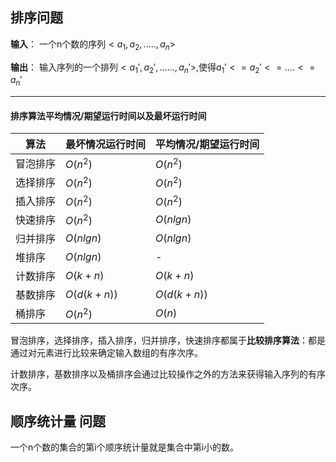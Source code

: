 
## 排序问题

**输入**： 一个n个数的序列$<a_1,a_2,.....,a_n>$

**输出**： 输入序列的一个排列$<a_1',a_2',......,a_n'>$,使得$a_1'<=a_2'<=....<=a_n'$

---

#### 排序算法平均情况/期望运行时间以及最坏运行时间



算法|最坏情况运行时间|平均情况/期望运行时间 
---|---|---
冒泡排序|$O(n^2)$|$O(n^2)$
选择排序|$O(n^2)$|$O(n^2)$
插入排序|$O(n^2)$|$O(n^2)$
快速排序|$O(n^2)$|$O(nlgn)$
归并排序|$O(nlgn)$|$O(nlgn)$
堆排序|$O(nlgn)$|-
计数排序|$O(k+n)$|$O(k+n)$
基数排序|$O(d(k+n))$|$O(d(k+n))$
桶排序|$O(n^2)$|$O(n)$

冒泡排序，选择排序，插入排序，归并排序，快速排序都属于**比较排序算法**：都是通过对元素进行比较来确定输入数组的有序次序。

计数排序，基数排序以及桶排序会通过比较操作之外的方法来获得输入序列的有序次序。




## 顺序统计量 问题

一个n个数的集合的第i个顺序统计量就是集合中第i小的数。



